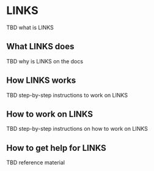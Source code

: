# LINKS

TBD what is LINKS

## What LINKS does

TBD why is LINKS on the docs

## How LINKS works

TBD step-by-step instructions to work on LINKS

## How to work on LINKS

TBD step-by-step instructions on how to work on LINKS

## How to get help for LINKS

TBD reference material
